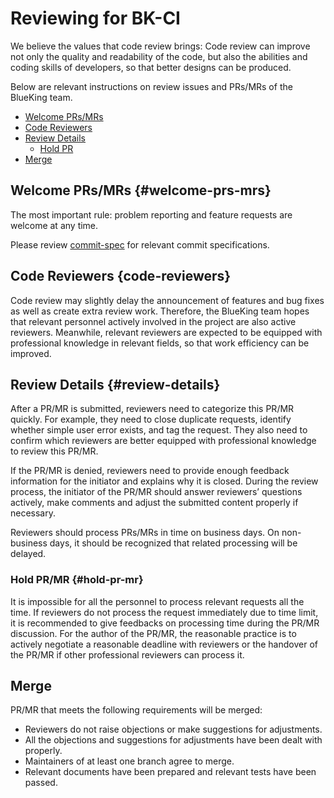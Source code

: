 # Reviewing for BK-CI

We believe the values that code review brings: Code review can improve not only the quality and readability of the code, but also the abilities and coding skills of developers, so that better designs can be produced.

Below are relevant instructions on review issues and PRs/MRs of the BlueKing team.

- [Welcome PRs/MRs](#welcome-prs-mrs)
- [Code Reviewers](#code-reviewers)
- [Review Details](#review-details)
  - [Hold PR](#hold-pr-mr)
- [Merge](#Merge)

## Welcome PRs/MRs {#welcome-prs-mrs}

The most important rule: problem reporting and feature requests are welcome at any time.

Please review [commit-spec](./commit-spec.en.md) for relevant commit specifications.

## Code Reviewers {code-reviewers}

Code review may slightly delay the announcement of features and bug fixes as well as create extra review work. Therefore, the BlueKing team hopes that relevant personnel actively involved in the project are also active reviewers. Meanwhile, relevant reviewers are expected to be equipped with professional knowledge in relevant fields, so that work efficiency can be improved.

## Review Details {#review-details}

After a PR/MR is submitted, reviewers need to categorize this PR/MR quickly. For example, they need to close duplicate requests, identify whether simple user error exists, and tag the request. They also need to confirm which reviewers are better equipped with professional knowledge to review this PR/MR.

If the PR/MR is denied, reviewers need to provide enough feedback information for the initiator and explains why it is closed. During the review process, the initiator of the PR/MR should answer reviewers’ questions actively, make comments and adjust the submitted content properly if necessary.

Reviewers should process PRs/MRs in time on business days. On non-business days, it should be recognized that related processing will be delayed.

### Hold PR/MR {#hold-pr-mr}

It is impossible for all the personnel to process relevant requests all the time. If reviewers do not process the request immediately due to time limit, it is recommended to give feedbacks on processing time during the PR/MR discussion. For the author of the PR/MR, the reasonable practice is to actively negotiate a reasonable deadline with reviewers or the handover of the PR/MR if other professional reviewers can process it.

## Merge

PR/MR that meets the following requirements will be merged:

* Reviewers do not raise objections or make suggestions for adjustments.
* All the objections and suggestions for adjustments have been dealt with properly.
* Maintainers of at least one branch agree to merge.
* Relevant documents have been prepared and relevant tests have been passed.
